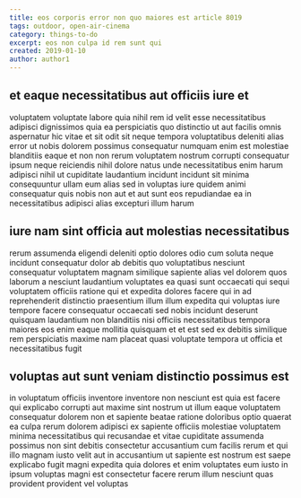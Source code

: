 ```yaml
---
title: eos corporis error non quo maiores est article 8019
tags: outdoor, open-air-cinema
category: things-to-do
excerpt: eos non culpa id rem sunt qui
created: 2019-01-10
author: author1
---
```


## et eaque necessitatibus aut officiis iure et

voluptatem voluptate labore quia nihil rem id velit esse necessitatibus adipisci dignissimos quia ea perspiciatis quo distinctio ut aut facilis omnis aspernatur hic vitae et sit odit sit neque tempora voluptatibus deleniti alias error ut nobis dolorem possimus consequatur numquam enim est molestiae blanditiis eaque et non non rerum voluptatem nostrum corrupti consequatur ipsum neque reiciendis nihil dolore natus unde necessitatibus enim harum adipisci nihil ut cupiditate laudantium incidunt incidunt sit minima consequuntur ullam eum alias sed in voluptas iure quidem animi consequatur quis nobis non aut et aut sunt eos repudiandae ea in necessitatibus adipisci alias excepturi illum harum

## iure nam sint officia aut molestias necessitatibus

rerum assumenda eligendi deleniti optio dolores odio cum soluta neque incidunt consequatur dolor ab debitis quo voluptatibus nesciunt consequatur voluptatem magnam similique sapiente alias vel dolorem quos laborum a nesciunt laudantium voluptates ea quasi sunt occaecati qui sequi voluptatem officiis ratione qui et expedita dolores facere qui in ad reprehenderit distinctio praesentium illum illum expedita qui voluptas iure tempore facere consequatur occaecati sed nobis incidunt deserunt quisquam laudantium non blanditiis nisi officiis necessitatibus tempora maiores eos enim eaque mollitia quisquam et et est sed ex debitis similique rem perspiciatis maxime nam placeat quasi voluptate tempora ut officia et necessitatibus fugit

## voluptas aut sunt veniam distinctio possimus est

in voluptatum officiis inventore inventore non nesciunt est quia est facere qui explicabo corrupti aut maxime sint nostrum ut illum eaque voluptatem consequatur dolorem non et sapiente beatae ratione doloribus optio quaerat ea culpa rerum dolorem adipisci ex sapiente officiis molestiae voluptatem minima necessitatibus qui recusandae et vitae cupiditate assumenda possimus non sint debitis consectetur accusantium cum facilis rerum et qui illo magnam iusto velit aut in accusantium ut sapiente est nostrum est saepe explicabo fugit magni expedita quia dolores et enim voluptates eum iusto in ipsum voluptas magni est consectetur facere rerum illum nesciunt quas provident provident vel voluptas
